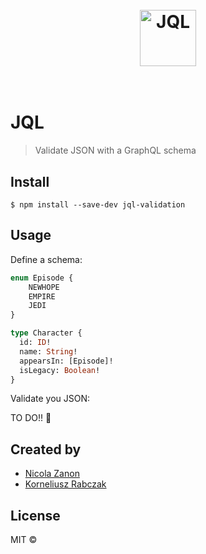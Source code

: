 <h1 align="center">
	<br>
	<img width="90" src="https://img-iduxhodzhv.now.sh" alt="JQL">
	<br>
	<br>
</h1>

# JQL

> Validate JSON with a GraphQL schema


## Install

```
$ npm install --save-dev jql-validation
```


## Usage

Define a schema:

```graphql
enum Episode {
    NEWHOPE
    EMPIRE
    JEDI
}

type Character {
  id: ID!
  name: String!
  appearsIn: [Episode]!
  isLegacy: Boolean!
}
```

Validate you JSON:

TO DO!! 🤖

## Created by

- [Nicola Zanon](https://nicola-zanon.com)
- [Korneliusz Rabczak](http://thecookiezen.com)


## License

MIT ©